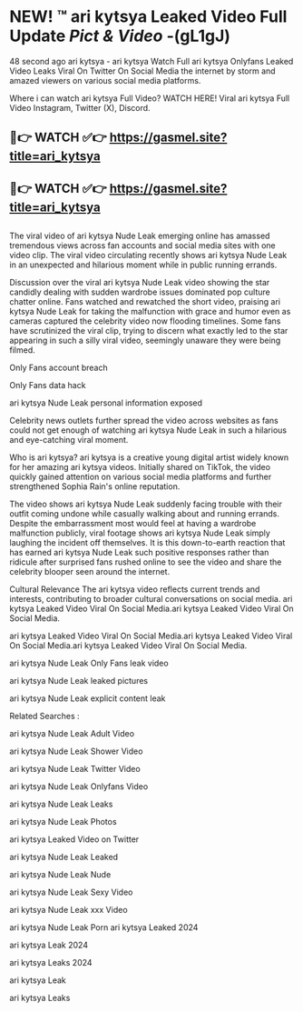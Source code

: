 # NEW! ™ ari kytsya Leaked Video Full Update *Pict & Video* -(gL1gJ)
48 second ago ari kytsya - ari kytsya Watch Full ari kytsya Onlyfans Leaked Video Leaks Viral On Twitter On Social Media the internet by storm and amazed viewers on various social media platforms.

Where i can watch ari kytsya Full Video? WATCH HERE! Viral ari kytsya Full Video Instagram, Twitter (X), Discord.

## 🔴👉 WATCH ✅👉 https://gasmel.site?title=ari_kytsya
## 🔴👉 WATCH ✅👉 https://gasmel.site?title=ari_kytsya
##

The viral video of ari kytsya Nude Leak emerging online has amassed tremendous views across fan accounts and social media sites with one video clip. The viral video circulating recently shows ari kytsya Nude Leak in an unexpected and hilarious moment while in public running errands.


Discussion over the viral ari kytsya Nude Leak video showing the star candidly dealing with sudden wardrobe issues dominated pop culture chatter online. Fans watched and rewatched the short video, praising ari kytsya Nude Leak for taking the malfunction with grace and humor even as cameras captured the celebrity video now flooding timelines. Some fans have scrutinized the viral clip, trying to discern what exactly led to the star appearing in such a silly viral video, seemingly unaware they were being filmed.


Only Fans account breach

Only Fans data hack

ari kytsya Nude Leak personal information exposed

Celebrity news outlets further spread the video across websites as fans could not get enough of watching ari kytsya Nude Leak in such a hilarious and eye-catching viral moment.


Who is ari kytsya? ari kytsya is a creative young digital artist widely known for her amazing ari kytsya videos. Initially shared on TikTok, the video quickly gained attention on various social media platforms and further strengthened Sophia Rain's online reputation.

The video shows ari kytsya Nude Leak suddenly facing trouble with their outfit coming undone while casually walking about and running errands. Despite the embarrassment most would feel at having a wardrobe malfunction publicly, viral footage shows ari kytsya Nude Leak simply laughing the incident off themselves. It is this down-to-earth reaction that has earned ari kytsya Nude Leak such positive responses rather than ridicule after surprised fans rushed online to see the video and share the celebrity blooper seen around the internet.

Cultural Relevance The ari kytsya video reflects current trends and interests, contributing to broader cultural conversations on social media.
ari kytsya Leaked Video Viral On Social Media.ari kytsya Leaked Video Viral On Social Media.

ari kytsya Leaked Video Viral On Social Media.ari kytsya Leaked Video Viral On Social Media.ari kytsya Leaked Video Viral On Social Media.

ari kytsya Nude Leak Only Fans leak video

ari kytsya Nude Leak leaked pictures

ari kytsya Nude Leak explicit content leak

Related Searches :


ari kytsya Nude Leak Adult Video

ari kytsya Nude Leak Shower Video

ari kytsya Nude Leak Twitter Video

ari kytsya Nude Leak Onlyfans Video

ari kytsya Nude Leak Leaks

ari kytsya Nude Leak Photos

ari kytsya Leaked Video on Twitter

ari kytsya Nude Leak Leaked

ari kytsya Nude Leak Nude

ari kytsya Nude Leak Sexy Video

ari kytsya Nude Leak xxx Video

ari kytsya Nude Leak Porn
ari kytsya Leaked 2024

ari kytsya Leak 2024

ari kytsya Leaks 2024

ari kytsya Leak

ari kytsya Leaks
